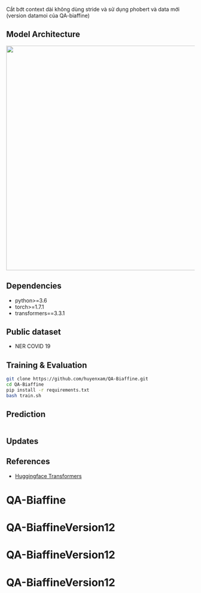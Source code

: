 Cắt bớt context dài không dùng stride và sử dụng phobert và data mới (version datamoi của QA-biaffine)
## Model Architecture

<p float="left" align="center">
    <img width="600" src="https://user-images.githubusercontent.com/36925677/125171012-19fd0880-e1dc-11eb-9f6b-ec3193019b95.png" />  
</p>


## Dependencies

- python>=3.6
- torch>=1.7.1
- transformers==3.3.1

## Public dataset
- NER COVID 19
## Training & Evaluation

```bash
git clone https://github.com/huyenxam/QA-Biaffine.git
cd QA-Biaffine
pip install -r requirements.txt
bash train.sh
```

## Prediction

```bash

```


## Updates


## References

- [Huggingface Transformers](https://github.com/huggingface/transformers)

# QA-Biaffine
# QA-BiaffineVersion12
# QA-BiaffineVersion12
# QA-BiaffineVersion12
